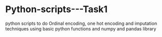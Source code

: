 # Python-scripts---Task1
python scripts to do Ordinal encoding, one hot encoding and imputation techniques using basic python functions and numpy and pandas library

